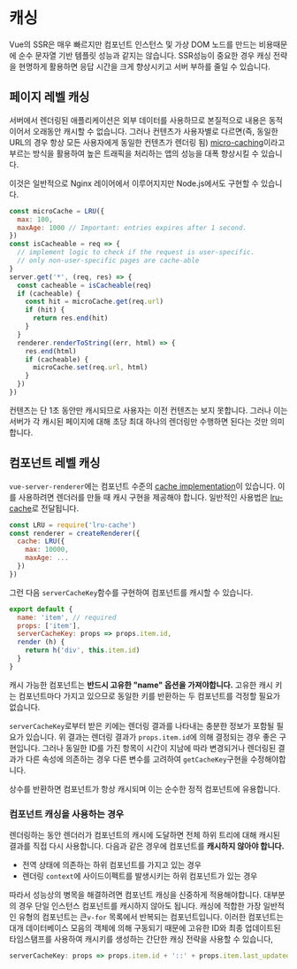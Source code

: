 # 캐싱

Vue의 SSR은 매우 빠르지만 컴포넌트 인스턴스 및 가상 DOM 노드를 만드는 비용때문에 순수 문자열 기반 템플릿 성능과 같지는 않습니다. SSR성능이 중요한 경우 캐싱 전략을 현명하게 활용하면 응답 시간을 크게 향상시키고 서버 부하를 줄일 수 있습니다.

## 페이지 레벨 캐싱

서버에서 렌더링된 애플리케이션은 외부 데이터를 사용하므로 본질적으로 내용은 동적이어서 오래동안 캐시할 수 없습니다. 그러나 컨텐츠가 사용자별로 다르면(즉, 동일한 URL의 경우 항상 모든 사용자에게 동일한 컨텐츠가 렌더링 됨) [micro-caching](https://www.nginx.com/blog/benefits-of-microcaching-nginx/)이라고 부르는 방식을 활용하여 높은 트래픽을 처리하는 앱의 성능을 대폭 향상시킬 수 있습니다.

이것은 일반적으로 Nginx 레이어에서 이루어지지만 Node.js에서도 구현할 수 있습니다.

```js
const microCache = LRU({
  max: 100,
  maxAge: 1000 // Important: entries expires after 1 second.
})
const isCacheable = req => {
  // implement logic to check if the request is user-specific.
  // only non-user-specific pages are cache-able
}
server.get('*', (req, res) => {
  const cacheable = isCacheable(req)
  if (cacheable) {
    const hit = microCache.get(req.url)
    if (hit) {
      return res.end(hit)
    }
  }
  renderer.renderToString((err, html) => {
    res.end(html)
    if (cacheable) {
      microCache.set(req.url, html)
    }
  })
})
```

컨텐츠는 단 1초 동안만 캐시되므로 사용자는 이전 컨텐츠는 보지 못합니다. 그러나 이는 서버가 각 캐시된 페이지에 대해 초당 최대 하나의 렌더링만 수행하면 된다는 것만 의미합니다.

## 컴포넌트 레벨 캐싱

`vue-server-renderer`에는 컴포넌트 수준의 [cache implementation](./api.md#cache)이 있습니다. 이를 사용하려면 렌더러를 만들 때 캐시 구현을 제공해야 합니다. 일반적인 사용법은 [lru-cache](https://github.com/isaacs/node-lru-cache)로 전달됩니다.

```js
const LRU = require('lru-cache')
const renderer = createRenderer({
  cache: LRU({
    max: 10000,
    maxAge: ...
  })
})
```

그런 다음 `serverCacheKey`함수를 구현하여 컴포넌트를 캐시할 수 있습니다.

```js
export default {
  name: 'item', // required
  props: ['item'],
  serverCacheKey: props => props.item.id,
  render (h) {
    return h('div', this.item.id)
  }
}
```

캐시 가능한 컴포넌트는 **반드시 고유한 "name" 옵션을 가져야합니다.** 고유한 캐시 키는 컴포넌트마다 가지고 있으므로 동일한 키를 반환하는 두 컴포넌트를 걱정할 필요가 없습니다.

`serverCacheKey`로부터 받은 키에는 렌더링 결과를 나타내는 충분한 정보가 포함될 필요가 있습니다. 위 결과는 렌더링 결과가 `props.item.id`에 의해 결정되는 경우 좋은 구현입니다. 그러나 동일한 ID를 가진 항목이 시간이 지남에 따라 변경되거나 렌더링된 결과가 다른 속성에 의존하는 경우 다른 변수를 고려하여 `getCacheKey`구현을 수정해야합니다.

상수를 반환하면 컴포넌트가 항상 캐시되며 이는 순수한 정적 컴포넌트에 유용합니다.

### 컴포넌트 캐싱을 사용하는 경우

렌더링하는 동안 렌더러가 컴포넌트의 캐시에 도달하면 전체 하위 트리에 대해 캐시된 결과를 직접 다시 사용합니다. 다음과 같은 경우에 컴포넌트를 **캐시하지 않아야 합니다.**

- 전역 상태에 의존하는 하위 컴포넌트를 가지고 있는 경우
- 렌더링 `context`에 사이드이펙트를 발생시키는 하위 컴포넌트가 있는 경우

따라서 성능상의 병목을 해결하려면 컴포넌트 캐싱을 신중하게 적용해야합니다. 대부분의 경우 단일 인스턴스 컴포넌트를 캐시하지 않아도 됩니다. 캐싱에 적합한 가장 일반적인 유형의 컴포넌트는 큰`v-for` 목록에서 반복되는 컴포넌트입니다. 이러한 컴포넌트는 대개 데이터베이스 모음의 객체에 의해 구동되기 때문에 고유한 ID와 최종 업데이트된 타임스탬프를 사용하여 캐시키를 생성하는 간단한 캐싱 전략을 사용할 수 있습니다,

```js
serverCacheKey: props => props.item.id + '::' + props.item.last_updated
```
